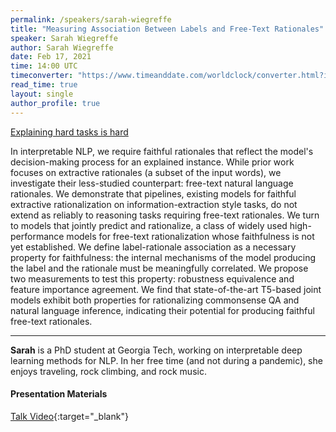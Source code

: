 ```yaml
---
permalink: /speakers/sarah-wiegreffe
title: "Measuring Association Between Labels and Free-Text Rationales"
speaker: Sarah Wiegreffe
author: Sarah Wiegreffe
date: Feb 17, 2021
time: 14:00 UTC
timeconverter: "https://www.timeanddate.com/worldclock/converter.html?iso=20210217T140000&p1=1440&p2=224&p3=179&p4=136&p5=676&p6=33&p7=152"
read_time: true
layout: single
author_profile: true
---
```


<a href="https://lolmythesis.com/" class="one-line">Explaining hard tasks is hard</a>

In interpretable NLP, we require faithful rationales that reflect the model's decision-making process for an explained instance. While prior work focuses on extractive rationales (a subset of the input words), we investigate their less-studied counterpart: free-text natural language rationales.
We demonstrate that pipelines, existing models for faithful extractive rationalization on information-extraction style tasks, do not extend as reliably to reasoning tasks requiring free-text rationales. We turn to models that jointly predict and rationalize, a class of widely used high-performance models for free-text rationalization whose faithfulness is not yet established. We define label-rationale association as a necessary property for faithfulness: the internal mechanisms of the model producing the label and the rationale must be meaningfully correlated. We propose two measurements to test this property: robustness equivalence and feature importance agreement. We find that state-of-the-art T5-based joint models exhibit both properties for rationalizing commonsense QA and natural language inference, indicating their potential for producing faithful free-text rationales.

<hr>

**Sarah** is a PhD student at Georgia Tech, working on interpretable deep learning methods for NLP. In her free time (and not during a pandemic), she enjoys traveling, rock climbing, and rock music.

#### Presentation Materials
<i class="fas fa-fw fa-video"></i> [Talk Video](https://www.youtube.com/watch?v=1zNFaNuASuc&list=PL0zsOCvKa2iEqmPV6WGhjuP-tsrUy102C){:target="_blank"}  
